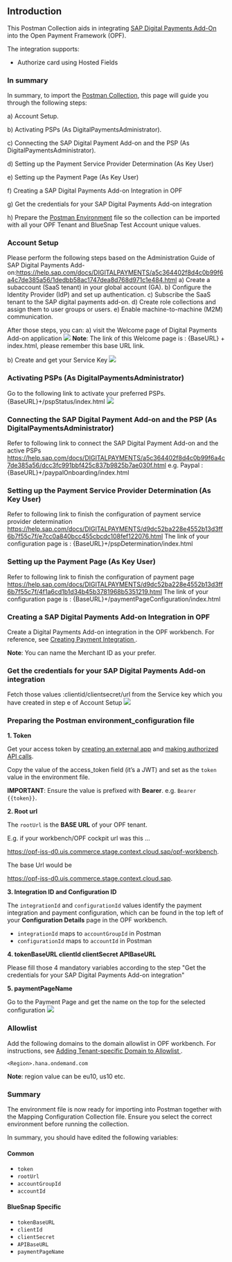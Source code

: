 ## Introduction ##
This Postman Collection aids in integrating [SAP Digital Payments Add-On](https://help.sap.com/docs/DIGITALPAYMENTS) into the Open Payment Framework (OPF).

The integration supports:

* Authorize card using Hosted Fields


### In summary ###
In summary, to import the [Postman Collection](mapping_configuration.json), this page will guide you through the following steps:

a) Account Setup.

b) Activating PSPs (As DigitalPaymentsAdministrator).

c) Connecting the SAP Digital Payment Add-on and the PSP (As DigitalPaymentsAdministrator).

d) Setting up the Payment Service Provider Determination (As Key User)

e) Setting up the Payment Page (As Key User)

f) Creating a SAP Digital Payments Add-on Integration in OPF

g) Get the credentials for your SAP Digital Payments Add-on integration

h) Prepare the [Postman Environment](environment_configuration.json) file so the collection can be imported with all your OPF Tenant and BlueSnap Test Account unique values. 

### Account Setup ###
Please perform the following steps based on the Administration Guide of SAP Digital Payments Add-on:https://help.sap.com/docs/DIGITALPAYMENTS/a5c364402f8d4c0b99f6a4c7de385a56/1dedbb58ac1747dea8d768d971c1e484.html
a) Create a subaccount (SaaS tenant) in your global account (GA). 
b) Configure the Identity Provider (IdP) and set up authentication.
c) Subscribe the SaaS tenant to the SAP digital payments add-on.
d) Create role collections and assign them to user groups or users.
e) Enable machine-to-machine (M2M) communication.

After those steps, you can:
a) visit the Welcome page of Digital Payments Add-on application
![](../images/SAP_digital_payment_addon_welcome.png)
**Note**:
The link of this Welcome page is : {BaseURL} + index.html, please remember this base URL link.

b) Create and get your Service Key
![](../images/SAP_digital_payment_addon_serviceKey.png)

### Activating PSPs (As DigitalPaymentsAdministrator) ###
Go to the following link to activate your preferred PSPs.
{BaseURL}+/pspStatus/index.html
![](../images/SAP_digital_payment_addon_pspStatus.png)

### Connecting the SAP Digital Payment Add-on and the PSP (As DigitalPaymentsAdministrator) ###
Refer to following link to connect the SAP Digital Payment Add-on and the active PSPs
https://help.sap.com/docs/DIGITALPAYMENTS/a5c364402f8d4c0b99f6a4c7de385a56/dcc3fc991bbf425c837b9825b7ae030f.html
e.g. Paypal : {BaseURL}+/paypalOnboarding/index.html

### Setting up the Payment Service Provider Determination (As Key User) ###
Refer to following link to finish the configuration of payment service provider determination
https://help.sap.com/docs/DIGITALPAYMENTS/d9dc52ba228e4552b13d3ff6b7f55c7f/e7cc0a840bcc455cbcdc108fef122076.html
The link of your configuration page is : {BaseURL}+/pspDetermination/index.html

### Setting up the Payment Page (As Key User) ###
Refer to following link to finish the configuration of payment page
https://help.sap.com/docs/DIGITALPAYMENTS/d9dc52ba228e4552b13d3ff6b7f55c7f/4f1a6cd1b1d34b45b3781968b5351219.html
The link of your configuration page is : {BaseURL}+/paymentPageConfiguration/index.html


### Creating a SAP Digital Payments Add-on Integration in OPF ###
Create a Digital Payments Add-on integration in the OPF workbench. For reference, see [Creating Payment Integration
](https://help.sap.com/docs/OPEN_PAYMENT_FRAMEWORK/3580ff1b17144b8780c055bbb7c2bed3/20a64f954df1425391757759011e7e6b.html).

**Note**:
You can name the Merchant ID as your prefer.


### Get the credentials for your SAP Digital Payments Add-on integration ###
Fetch those values :clientid/clientsecret/url from the Service key which you have created in step e of Account Setup
![](../images/SAP_digital_payment_addon_client_credentials.png)



### Preparing the Postman environment_configuration file ###

**1. Token**

Get your access token by [creating an external app](https://help.sap.com/docs/OPEN_PAYMENT_FRAMEWORK/8ccca5bb539a49258e924b467ee4e1c2/d927d21974fe4b368e063f72733bf0fe.html) and [making authorized API calls](https://help.sap.com/docs/OPEN_PAYMENT_FRAMEWORK/8ccca5bb539a49258e924b467ee4e1c2/40c792e66e2942209dc853a43533d78d.html).

Copy the value of the access_token field (it’s a JWT) and set as the ``token`` value in the environment file.

**IMPORTANT**: Ensure the value is prefixed with **Bearer**. e.g. ``Bearer {{token}}``.

**2. Root url**

The ``rootUrl`` is the **BASE URL** of your OPF tenant.

E.g. if your workbench/OPF cockpit url was this …

<https://opf-iss-d0.uis.commerce.stage.context.cloud.sap/opf-workbench>.

The base Url would be

https://opf-iss-d0.uis.commerce.stage.context.cloud.sap.


**3. Integration ID and Configuration ID**

The ``integrationId`` and ``configurationId`` values identify the payment integration and payment configuration, which can be found in the top left of your **Configuration Details** page in the OPF workbench.

* ``integrationId`` maps to ``accountGroupId`` in Postman
* ``configurationId`` maps to ``accountId`` in Postman

**4. tokenBaseURL clientId clientSecret APIBaseURL**

Please fill those 4 mandatory variables according to the step "Get the credentials for your SAP Digital Payments Add-on integration"


**5. paymentPageName**

Go to the Payment Page and get the name on the top for the selected configuration
![](../images/SAP_digital_payment_addon_client_PaymentPageName.png)



### Allowlist
Add the following domains to the domain allowlist in OPF workbench. For instructions, see [Adding Tenant-specific Domain to Allowlist
](https://help.sap.com/docs/OPEN_PAYMENT_FRAMEWORK/3580ff1b17144b8780c055bbb7c2bed3/a6836485b4494cfaad4033b4ee7a9c64.html).


``<Region>.hana.ondemand.com`` 

**Note**:
region value can be eu10, us10 etc.


### Summary

The environment file is now ready for importing into Postman together with the Mapping Configuration Collection file. Ensure you select the correct environment before running the collection.

In summary, you should have edited the following variables: 

#### Common
- ``token``
- ``rootUrl``
- ``accountGroupId``
- ``accountId`` 

#### BlueSnap Specific
- ``tokenBaseURL``
- ``clientId``
- ``clientSecret``
- ``APIBaseURL``
- ``paymentPageName``

  
